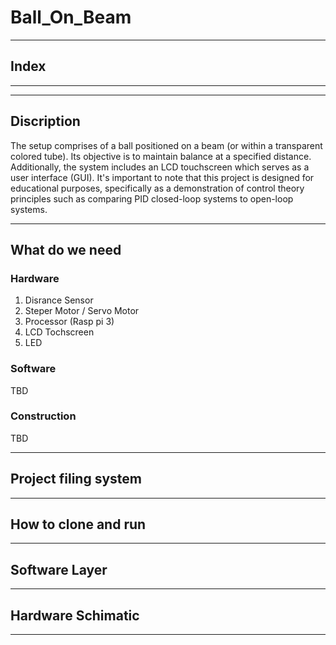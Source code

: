 # Ball_On_Beam
-------------------

## Index

---------------
--------------------

## Discription
The setup comprises of a ball positioned on a beam (or within a transparent colored tube). Its objective is to maintain balance at a specified distance. Additionally, the system includes an LCD touchscreen which serves as a user interface (GUI). It's important to note that this project is designed for educational purposes, specifically as a demonstration of control theory principles such as comparing PID closed-loop systems to open-loop systems.

-----------------------------------

## What do we need

### Hardware 

1. Disrance Sensor 
2. Steper Motor / Servo Motor
3. Processor (Rasp pi 3)
4. LCD Tochscreen 
5. LED 

### Software

TBD

### Construction 

TBD 

----------------

## Project filing system


---------------
## How to clone and run



----------------
## Software Layer


-------------
## Hardware Schimatic


-----------


